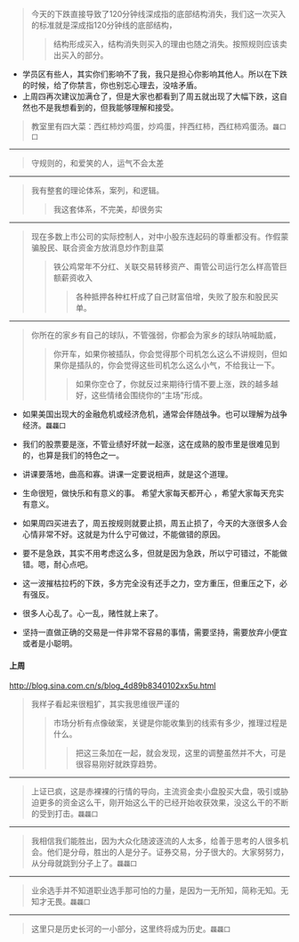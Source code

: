 >今天的下跌直接导致了120分钟线深成指的底部结构消失，我们这一次买入的标准就是深成指120分钟线的底部结构，
>>结构形成买入，结构消失则买入的理由也随之消失。按照规则应该卖出买入的部分。
- 学员区有些人，其实你们影响不了我，我只是担心你影响其他人。所以在下跌的时候，给了你禁言，你也别忘心理去，没啥矛盾。
- 上周四再次建议加满仓了，但是大家也都看到了周五就出现了大幅下跌，这自然也不是我想看到的，但我能够理解和接受。
>教室里有四大菜：西红柿炒鸡蛋，炒鸡蛋，拌西红柿，西红柿鸡蛋汤。`龘囗囗`
---
>守规则的，和爱笑的人，运气不会太差
---
>我有整套的理论体系，案列，和逻辑。
>>我这套体系，不完美，却很务实
---
>现在多数上市公司的实际控制人，对中小股东连起码的尊重都没有。作假蒙骗股民、联合资金方放消息炒作割韭菜
>>铁公鸡常年不分红、关联交易转移资产、甭管公司运行怎么样高管巨额薪资收入
>>>各种抵押各种杠杆成了自己财富倍增，失败了股东和股民买单。
---
>你所在的家乡有自己的球队，不管强弱，你都会为家乡的球队呐喊助威，
>>你开车，如果你被插队，你会觉得那个司机怎么这么不讲规则，但如果你是插队的，你会觉得这些司机怎么这么小气，不给我让一下。
>>>如果你空仓了，你就反过来期待行情不要上涨，跌的越多越好，这些情绪会围绕你的“主场”形成。

- 如果美国出现大的金融危机或经济危机，通常会伴随战争。也可以理解为战争经济。`龘龘囗`
- 我们的股票要是涨，不管业绩好坏就一起涨，这在成熟的股市里是很难见到的，也算是我们的特色之一。
- 讲课要落地，曲高和寡。讲课一定要说相声，就是这个道理。
- 生命很短，做快乐和有意义的事。 希望大家每天都开心 ，希望大家每天充实有意义。
- 如果周四买进去了，周五按规则就要止损，周五止损了，今天的大涨很多人会心情非常不好。这就是为什么宁可做过，不能做错的原因。

- 要不是急跌，其实不用考虑这么多，但就是因为急跌，所以宁可错过，不能做错。嗯，耐心点吧。
- 这一波摧枯拉朽的下跌，多方完全没有还手之力，空方重压，但重压之下，必有强反。
- 很多人心乱了。心一乱，赌性就上来了。
- 坚持一直做正确的交易是一件非常不容易的事情，需要坚持，需要放弃小便宜或者是小聪明。
#### 上周
http://blog.sina.com.cn/s/blog_4d89b8340102xx5u.html
>我样子看起来很粗犷，其实我思维很严谨的
>>市场分析有点像破案，关键是你能收集到的线索有多少，推理过程是什么。
>>>把这三条加在一起，就会发现，这里的调整虽然并不大，可是很容易刚好就跌穿趋势。
---
>上证已疯，这是赤裸裸的行情的导向，主流资金卖小盘股买大盘，吸引或胁迫更多的资金这么干，刚开始这么干的已经开始收获效果，没这么干的不断的受到打击。`龘龘囗`
---
>我相信我们能胜出，因为大众化随波逐流的人太多，给善于思考的人很多机会。他们是分母，胜出的人是分子。证券交易，分子很大的。大家努努力，从分母就跳到分子上了。`龘龘囗`
---
>业余选手并不知道职业选手那可怕的力量，是因为一无所知，简称无知。无知才无畏。`龘龘囗`
---
>这里只是历史长河的一小部分，这里终将成为历史。`龘龘囗`
